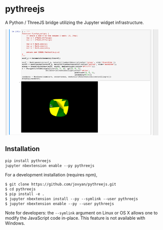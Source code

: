 pythreejs
=========

A Python / ThreeJS bridge utilizing the Jupyter widget infrastructure.

![Screencast](/screencast.gif)


Installation
------------

```
pip install pythreejs
jupyter nbextension enable --py pythreejs
```

For a development installation (requires npm),

```
$ git clone https://github.com/jovyan/pythreejs.git
$ cd pythreejs
$ pip install -e .
$ jupyter nbextension install --py --symlink --user pythreejs
$ jupyter nbextension enable --py --user pythreejs
```

Note for developers: the `--symlink` argument on Linux or OS X allows one to
modify the JavaScript code in-place. This feature is not available
with Windows.


